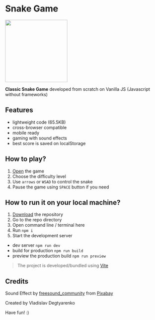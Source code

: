 # Snake Game

<img src="https://user-images.githubusercontent.com/62521930/181846067-8feb68d5-bdd5-4d59-b613-6fbe3e5a8dc0.png" width="200px"/>

**Classic Snake Game** developed from scratch on Vanilla JS (Javascript without frameworks)

## Features

- lightweight code (65.5KB)
- cross-browser compatible
- mobile ready
- gaming with sound effects
- best score is saved on localStorage

## How to play?

1. [Open](https://vladislavdegtyarenko.github.io/snake-game-js/) the game
2. Choose the difficulty level
3. Use `arrows` or `WSAD` to control the snake
4. Pause the game using `SPACE` button if you need

## How to run it on your local machine?

1. [Download](https://github.com/VladislavDegtyarenko/snake-game-js/archive/refs/heads/main.zip) the repository
2. Go to the repo directory
3. Open command line / terminal here
4. Run `npm i`
5. Start the development server

- dev server `npm run dev`
- build for production `npm run build`
- preview the production build `npm run preview`

> The project is developed/bundled using [Vite](https://vitejs.dev/)

## Credits

Sound Effect by <a href="https://pixabay.com/users/freesound_community-46691455/?utm_source=link-attribution&utm_medium=referral&utm_campaign=music&utm_content=89443">freesound_community</a> from <a href="https://pixabay.com//?utm_source=link-attribution&utm_medium=referral&utm_campaign=music&utm_content=89443">Pixabay</a>

Created by Vladislav Degtyarenko

Have fun! :)

